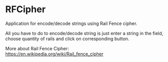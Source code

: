 # RFCipher
Application for encode/decode strings using Rail Fence cipher.

All you have to do to encode/decode string is just enter a string in the field, choose quantity of rails and click on corresponding button.

More about Rail Fence Cipher: https://en.wikipedia.org/wiki/Rail_fence_cipher
